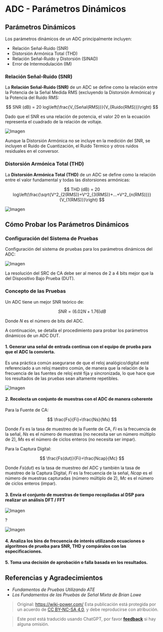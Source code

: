 # ADC - Parámetros Dinámicos

## Parámetros Dinámicos

Los parámetros dinámicos de un ADC principalmente incluyen:

- Relación Señal-Ruido (SNR)
- Distorsión Armónica Total (THD)
- Relación Señal-Ruido y Distorsión (SINAD)
- Error de Intermodulación (IM)

### Relación Señal-Ruido (SNR)

La **Relación Señal-Ruido (SNR)** de un ADC se define como la relación entre la Potencia de la Señal Medida RMS (excluyendo la Distorsión Armónica) y la Potencia del Ruido RMS:

$$
SNR (dB) = 20 log\left(\frac{V_{Señal(RMS)}}{V_{Ruido(RMS)}}\right)
$$

Dado que el SNR es una relación de potencia, el valor $20$ en la ecuación representa el cuadrado de la relación de voltaje.

![Imagen](https://media.wiki-power.com/img/20221009221450.png)

Aunque la Distorsión Armónica no se incluye en la medición del SNR, se incluyen el Ruido de Cuantización, el Ruido Térmico y otros ruidos residuales en el conversor.

### Distorsión Armónica Total (THD)

La **Distorsión Armónica Total (THD)** de un ADC se define como la relación entre el valor fundamental y todas las distorsiones armónicas:

$$
THD (dB) = 20 log\left(\frac{\sqrt{V^2_{2(RMS)}+V^2_{3(RMS)}+...+V^2_{n(RMS)}}}{V_{1(RMS)}}\right)
$$

![Imagen](https://media.wiki-power.com/img/20221009225800.png)

## Cómo Probar los Parámetros Dinámicos

### Configuración del Sistema de Pruebas

Configuración del sistema de pruebas para los parámetros dinámicos del ADC:

![Imagen](https://media.wiki-power.com/img/20221009230212.png)

La resolución del SRC de CA debe ser al menos de 2 a 4 bits mejor que la del Dispositivo Bajo Prueba (DUT).

### Concepto de las Pruebas

Un ADC tiene un mejor SNR teórico de:

$$
SNR = (6.02N + 1.76) dB
$$

Donde $N$ es el número de bits del ADC.

A continuación, se detalla el procedimiento para probar los parámetros dinámicos de un ADC DUT.

#### 1. Generar una señal de entrada continua con el equipo de prueba para que el ADC la convierta.

Es una práctica común asegurarse de que el reloj analógico/digital esté referenciado a un reloj maestro común, de manera que la relación de la frecuencia de las fuentes de reloj esté fija y sincronizada, lo que hace que los resultados de las pruebas sean altamente repetibles.

![Imagen](https://media.wiki-power.com/img/20221011122459.png)

#### 2. Recolecta un conjunto de muestras con el ADC de manera coherente

Para la Fuente de CA:

$$
\frac{Fs}{Fi}=\frac{Ns}{Ms}
$$

Donde $Fs$ es la tasa de muestreo de la Fuente de CA, $Fi$ es la frecuencia de la señal, $Ns$ es el número de muestras (no necesita ser un número múltiplo de 2), $Ms$ es el número de ciclos enteros (no necesita ser impar).

Para la Captura Digital:

$$
\frac{Fs(dut)}{Fi}=\frac{Ncap}{Mc}
$$

Donde $Fs(dut)$ es la tasa de muestreo del ADC y también la tasa de muestreo de la Captura Digital, $Fi$ es la frecuencia de la señal, $Ncap$ es el número de muestras capturadas (número múltiplo de 2), $Mc$ es el número de ciclos enteros (impar).

#### 3. Envía el conjunto de muestras de tiempo recopiladas al DSP para realizar un análisis DFT / FFT

![Imagen](https://media.wiki-power.com/img/20221011140834.png)

?

![Imagen](https://media.wiki-power.com/img/20221011140904.png)

#### 4. Analiza los bins de frecuencia de interés utilizando ecuaciones o algoritmos de prueba para SNR, THD y compáralos con las especificaciones.

#### 5. Toma una decisión de aprobación o falla basada en los resultados.

## Referencias y Agradecimientos

- _Fundamentos de Pruebas Utilizando ATE_
- _Los Fundamentos de las Pruebas de Señal Mixta de Brian Lowe_

> Original: <https://wiki-power.com/>
> Esta publicación está protegida por un acuerdo de [CC BY-NC-SA 4.0](https://creativecommons.org/licenses/by/4.0/deed.en), y debe reproducirse con atribución.

> Este post está traducido usando ChatGPT, por favor [**feedback**](https://github.com/linyuxuanlin/Wiki_MkDocs/issues/new) si hay alguna omisión.
